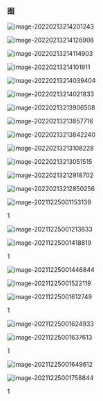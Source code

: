 ### 图

![image-20220213214201243](https://gitee.com/dong2645981073/picture-summary/raw/master//image/image-20220213214201243.png)

![image-20220213214126908](https://gitee.com/dong2645981073/picture-summary/raw/master//image/image-20220213214126908.png)

![image-20220213214114903](https://gitee.com/dong2645981073/picture-summary/raw/master//image/image-20220213214114903.png)

![image-20220213214101911](https://gitee.com/dong2645981073/picture-summary/raw/master//image/image-20220213214101911.png)

![image-20220213214039404](https://gitee.com/dong2645981073/picture-summary/raw/master//image/image-20220213214039404.png)

![image-20220213214021833](https://gitee.com/dong2645981073/picture-summary/raw/master//image/image-20220213214021833.png)

![image-20220213213906508](https://gitee.com/dong2645981073/picture-summary/raw/master//image/image-20220213213906508.png)

![image-20220213213857716](https://gitee.com/dong2645981073/picture-summary/raw/master//image/image-20220213213857716.png)

![image-20220213213842240](https://gitee.com/dong2645981073/picture-summary/raw/master//image/image-20220213213842240.png)

![image-20220213213108228](https://gitee.com/dong2645981073/picture-summary/raw/master//image/image-20220213213108228.png)



![image-20220213213051515](https://gitee.com/dong2645981073/picture-summary/raw/master//image/image-20220213213051515.png)





![image-20220213212918702](https://gitee.com/dong2645981073/picture-summary/raw/master//image/image-20220213212918702.png)



![image-20220213212850256](https://gitee.com/dong2645981073/picture-summary/raw/master//image/image-20220213212850256.png)



![image-20211225001153139](https://gitee.com/dong2645981073/picture-summary/raw/master//image/image-20211225001153139.png)

1

![image-20211225001213833](https://gitee.com/dong2645981073/picture-summary/raw/master//image/image-20211225001213833.png)

![image-20211225001418819](https://gitee.com/dong2645981073/picture-summary/raw/master//image/image-20211225001418819.png)

1

![image-20211225001446844](https://gitee.com/dong2645981073/picture-summary/raw/master//image/image-20211225001446844.png)

![image-20211225001522119](https://gitee.com/dong2645981073/picture-summary/raw/master//image/image-20211225001522119.png)



![image-20211225001612749](https://gitee.com/dong2645981073/picture-summary/raw/master//image/image-20211225001612749.png)

1

![image-20211225001624933](https://gitee.com/dong2645981073/picture-summary/raw/master//image/image-20211225001624933.png)

![image-20211225001637613](https://gitee.com/dong2645981073/picture-summary/raw/master//image/image-20211225001637613.png)

1

![image-20211225001649612](https://gitee.com/dong2645981073/picture-summary/raw/master//image/image-20211225001649612.png)



![image-20211225001758844](https://gitee.com/dong2645981073/picture-summary/raw/master//image/image-20211225001758844.png)

1
